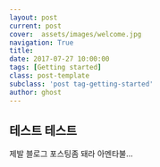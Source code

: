 ```yaml
---
layout: post
current: post
cover:  assets/images/welcome.jpg
navigation: True
title: 
date: 2017-07-27 10:00:00
tags: [Getting started]
class: post-template
subclass: 'post tag-getting-started'
author: ghost
---
```


## 테스트 테스트

제발 블로그 포스팅좀 돼라 아멘타불...
